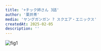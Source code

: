 ```yaml
---
title: '+チック姉さん 3話'
author: '栗井茶'
media: 'ヤングガンガン ? スクエア・エニックス'
createdAt: 2025-02-05
description: ''
---
```


![fig1](https://i.gyazo.com/b8b873638c25641163eaef028abaffd5.png)  
